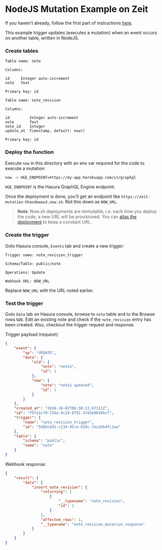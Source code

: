 # NodeJS Mutation Example on Zeit

If you haven't already, follow the first part of instructions [here](../../).

This example trigger updates (executes a mutation) when an event occurs on
another table, written in NodeJS.

### Create tables

```
Table name: note

Columns:

id     Integer auto-increment
note   Text

Primary key: id
```

```
Table name: note_revision

Columns:

id         Integer auto-increment
note       Text
note_id    Integer
update_at  Timestamp, default: now()

Primary key: id
```

### Deploy the function

Execute `now` in this directory with an env var required for the code to execute
a mutation:

```bash
now -e HGE_ENDPOINT=https://my-app.herokuapp.com/v1/graphql
```

`HGE_ENDPOINT` is the Hasura GraphQL Engine endpoint.

Once the deployment is done, you'll get an endpoint like
`https://zeit-mutation-hhasdewasd.now.sh`. Not this down as `NOW_URL`. 

> **Note**: Now.sh deployments are immutable, i.e. each time you deploy the
> code, a new URL will be provisioned. You can [alias the
> deployment](https://zeit.co/docs/getting-started/assign-a-domain-name#1.-using-a-now.sh-domain)
> to keep a constant URL. 

### Create the trigger

Goto Hasura console, `Events` tab and create a new trigger:

```
Trigger name: note_revision_trigger

Schema/Table: public/note

Operations: Update

Webhook URL: NOW_URL
```

Replace `NOW_URL` with the URL noted earlier.

### Test the trigger

Goto `Data` tab on Hasura console, browse to `note` table and to the Browse rows
tab. Edit an existing note and check if the `note_revision` entry has been
created. Also, checkout the trigger request and response.

Trigger payload (request):
```json
{
    "event": {
        "op": "UPDATE",
        "data": {
            "old": {
                "note": "note1",
                "id": 1
            },
            "new": {
                "note": "note1 updated",
                "id": 1
            }
        }
    },
    "created_at": "2018-10-02T06:38:22.67311Z",
    "id": "f57a1c79-72ba-4c19-8791-37d1b9616bcf",
    "trigger": {
        "name": "note_revision_trigger",
        "id": "5d85cbd1-c134-45ce-810c-7ecd3b4fc1ee"
    },
    "table": {
        "schema": "public",
        "name": "note"
    }
}
```

Webhook response:
```json
{
    "result": {
        "data": {
            "insert_note_revision": {
                "returning": [
                    {
                        "__typename": "note_revision",
                        "id": 1
                    }
                ],
                "affected_rows": 1,
                "__typename": "note_revision_mutation_response"
            }
        }
    }
}
```
